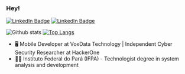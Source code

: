 ### Hey!

[![LinkedIn Badge](https://img.shields.io/badge/-TiagoDanin-blue?style=for-the-badge&logo=Linkedin&logoColor=white&link=https://www.linkedin.com/in/TiagoDanin/)](https://www.linkedin.com/in/TigoDanin/)
[![LinkedIn Badge](https://img.shields.io/badge/-@__TiagoEDGE-blue?style=for-the-badge&logo=Twitter&logoColor=white&link=https://twitter.com/_TiagoEDGE/)](https://twitter.com/_TiagoEDGE/)

![Github stats](https://github-readme-stats.vercel.app/api?username=aykhan026&theme=gruvbox&show_icons=true&hide_border=false&count_private=true&include_all_commits=true&line_height=24.5)
[![Top Langs](https://github-readme-stats.vercel.app/api/top-langs/?username=aykhan026&theme=gruvbox&layout=compact&hide=html,css&langs_count=10)](https://github.com/TiagoDanin?tab=repositories)

- 🖥 Mobile Developer at VoxData Technology | Independent Cyber Security Researcher at HackerOne 
- 👨‍🎓 Instituto Federal do Pará (IFPA) - Technologist degree in system analysis and development
